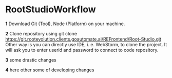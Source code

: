 # RootStudioWorkflow

**1**
Download Git (Tool), Node (Platform) on your machine.

**2**
Clone repository using
git clone https://git.rootevolution.clients.goautomate.ai/REFrontend/Root-Studio.git
Other way is you can directly use IDE, i. e. WebStorm, to clone the project. It will ask you to enter userid and password to connect to code repository.

**3**
some drastic changes

**4**
here other some of developing changes
